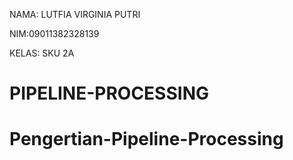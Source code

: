 NAMA: LUTFIA VIRGINIA PUTRI

NIM:09011382328139

KELAS: SKU 2A

# PIPELINE-PROCESSING
# Pengertian-Pipeline-Processing

